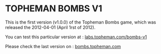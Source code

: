 TOPHEMAN BOMBS V1
=================

This is the first version (v1.0.0) of the Topheman Bombs game, which was released the 2012-04-01 (April 1rst of 2012).

You can test this particular version at : [labs.topheman.com/bombs-v1](http://labs.topheman.com/bombs-v1)

Please check the last version on : [bombs.topheman.com](http://bombs.topheman.com)